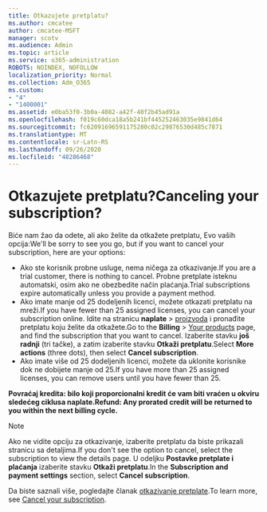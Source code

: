 ```yaml
---
title: Otkazujete pretplatu?
ms.author: cmcatee
author: cmcatee-MSFT
manager: scotv
ms.audience: Admin
ms.topic: article
ms.service: o365-administration
ROBOTS: NOINDEX, NOFOLLOW
localization_priority: Normal
ms.collection: Adm_O365
ms.custom:
- "4"
- "1400001"
ms.assetid: e0ba53f0-3b0a-4082-a42f-40f2b45ad91a
ms.openlocfilehash: f019c60dca18a5b241bf445252463035e9841d64
ms.sourcegitcommit: fc62091696591175280c02c29876530d485c7871
ms.translationtype: MT
ms.contentlocale: sr-Latn-RS
ms.lasthandoff: 09/26/2020
ms.locfileid: "48286468"
---
```

# <a name="canceling-your-subscription"></a><span data-ttu-id="cdb5d-102">Otkazujete pretplatu?</span><span class="sxs-lookup"><span data-stu-id="cdb5d-102">Canceling your subscription?</span></span>

<span data-ttu-id="cdb5d-103">Biće nam žao da odete, ali ako želite da otkažete pretplatu, Evo vaših opcija:</span><span class="sxs-lookup"><span data-stu-id="cdb5d-103">We'll be sorry to see you go, but if you want to cancel your subscription, here are your options:</span></span>
  
- <span data-ttu-id="cdb5d-104">Ako ste korisnik probne usluge, nema ničega za otkazivanje.</span><span class="sxs-lookup"><span data-stu-id="cdb5d-104">If you are a trial customer, there is nothing to cancel.</span></span> <span data-ttu-id="cdb5d-105">Probne pretplate isteknu automatski, osim ako ne obezbedite način plaćanja.</span><span class="sxs-lookup"><span data-stu-id="cdb5d-105">Trial subscriptions expire automatically unless you provide a payment method.</span></span>
- <span data-ttu-id="cdb5d-106">Ako imate manje od 25 dodeljenih licenci, možete otkazati pretplatu na mreži.</span><span class="sxs-lookup"><span data-stu-id="cdb5d-106">If you have fewer than 25 assigned licenses, you can cancel your subscription online.</span></span> <span data-ttu-id="cdb5d-107">Idite na stranicu **naplate** \> [proizvoda](https://go.microsoft.com/fwlink/p/?linkid=842054) i pronađite pretplatu koju želite da otkažete.</span><span class="sxs-lookup"><span data-stu-id="cdb5d-107">Go to the **Billing** \> [Your products](https://go.microsoft.com/fwlink/p/?linkid=842054) page, and find the subscription that you want to cancel.</span></span> <span data-ttu-id="cdb5d-108">Izaberite stavku **još radnji** (tri tačke), a zatim izaberite stavku **Otkaži pretplatu**.</span><span class="sxs-lookup"><span data-stu-id="cdb5d-108">Select **More actions** (three dots), then select **Cancel subscription**.</span></span>
- <span data-ttu-id="cdb5d-109">Ako imate više od 25 dodeljenih licenci, možete da uklonite korisnike dok ne dobijete manje od 25.</span><span class="sxs-lookup"><span data-stu-id="cdb5d-109">If you have more than 25 assigned licenses, you can remove users until you have fewer than 25.</span></span>
  
<span data-ttu-id="cdb5d-110">**Povraćaj kredita: bilo koji proporcionalni kredit će vam biti vraćen u okviru sledećeg ciklusa naplate.**</span><span class="sxs-lookup"><span data-stu-id="cdb5d-110">**Refund: Any prorated credit will be returned to you within the next billing cycle.**</span></span>

> [!NOTE]
> <span data-ttu-id="cdb5d-111">Ako ne vidite opciju za otkazivanje, izaberite pretplatu da biste prikazali stranicu sa detaljima.</span><span class="sxs-lookup"><span data-stu-id="cdb5d-111">If you don't see the option to cancel, select the subscription to view the details page.</span></span> <span data-ttu-id="cdb5d-112">U odeljku **Postavke pretplate i plaćanja** izaberite stavku **Otkaži pretplatu**.</span><span class="sxs-lookup"><span data-stu-id="cdb5d-112">In the **Subscription and payment settings** section, select **Cancel subscription**.</span></span>

<span data-ttu-id="cdb5d-113">Da biste saznali više, pogledajte članak [otkazivanje pretplate](https://docs.microsoft.com/microsoft-365/commerce/subscriptions/cancel-your-subscription).</span><span class="sxs-lookup"><span data-stu-id="cdb5d-113">To learn more, see [Cancel your subscription](https://docs.microsoft.com/microsoft-365/commerce/subscriptions/cancel-your-subscription).</span></span>